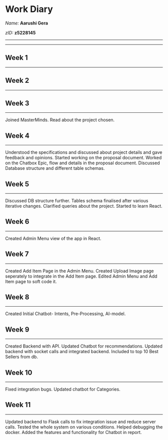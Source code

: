 # Work Diary
_Name:_    **Aarushi Gera**

_zID:_      **z5228145**

---
---


## Week 1
---------

## Week 2
---------

## Week 3
---------
Joined MasterMinds. Read about the project chosen.


## Week 4
---------
Understood the specifications and discussed about project details and gave feedback and opinions. 
Started working on the proposal document. Worked on the Chatbox Epic, flow and details in the proposal document.
Discussed Database structure and different table schemas.


## Week 5
---------
Discussed DB structure further. Tables schema finalised after various iterative changes.
Clarified queries about the project. Started to learn React.



## Week 6
---------

Created Admin Menu view of the app in React.



## Week 7
---------
Created Add Item Page in the Admin Menu. Created Upload Image page seperately to integrate in the Add Item page.
Edited Admin Menu and Add Item page to soft code it.



## Week 8
---------
Created Initial Chatbot- Intents, Pre-Processing, AI-model.





## Week 9
---------
Created Backend with API. Updated Chatbot for recommendations.
Updated backend with socket calls and integrated backend.
Included to top 10 Best Sellers from db.


## Week 10
---------
Fixed integration bugs. Updated chatbot for Categories. 



## Week 11
---------
Updated backend to Flask calls to fix integration issue and reduce server calls. 
Tested the whole system on various conditions. Helped debugging the docker.
Added the features and functionality for Chatbot in report.
